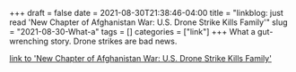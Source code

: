 +++draft = falsedate = 2021-08-30T21:38:46-04:00title = "linkblog: just read 'New Chapter of Afghanistan War: U.S. Drone Strike Kills Family'"slug = "2021-08-30-What-a"tags = []categories = ["link"]+++What a gut-wrenching story. Drone strikes are bad news. [link to 'New Chapter of Afghanistan War: U.S. Drone Strike Kills Family'](https://theintercept.com/2021/08/30/drone-kabul-afghanistan-civilian-casualties-children/)